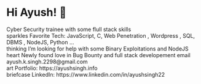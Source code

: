 

<h1>Hi Ayush! <span class="wave">👋</span></h1>
Cyber Security trainee with some flull stack skills<br>
    sparkles Favorite Tech: JavaScript, C, Web Penetration , Wordpress , SQL, DBMS ,  NodeJS, Python ... <br>
thinking I’m looking for help with some Binary Exploitations and NodeJS <br>
    heart Newly found love in Bug Bounty and full stack developement
email ayush.k.singh.2298@gmail.com<br>
art Portfolio: https://ayushsingh.info <br>
   briefcase LinkedIn: https://www.linkedin.com/in/ayushsingh22 <br>